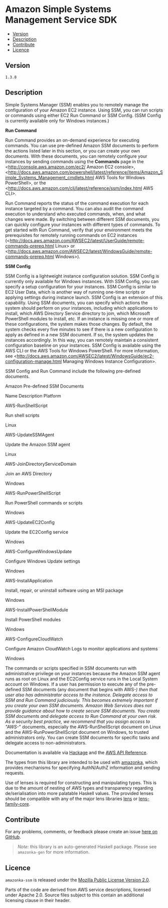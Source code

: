 # Amazon Simple Systems Management Service SDK

* [Version](#version)
* [Description](#description)
* [Contribute](#contribute)
* [Licence](#licence)


## Version

`1.3.8`


## Description

Simple Systems Manager (SSM) enables you to remotely manage the
configuration of your Amazon EC2 instance. Using SSM, you can run
scripts or commands using either EC2 Run Command or SSM Config. (SSM
Config is currently available only for Windows instances.)

__Run Command__

Run Command provides an on-demand experience for executing commands. You
can use pre-defined Amazon SSM documents to perform the actions listed
later in this section, or you can create your own documents. With these
documents, you can remotely configure your instances by sending commands
using the __Commands__ page in the
<http://console.aws.amazon.com/ec2/ Amazon EC2 console>,
<http://docs.aws.amazon.com/powershell/latest/reference/items/Amazon_Simple_Systems_Management_cmdlets.html AWS Tools for Windows PowerShell>,
or the
<http://docs.aws.amazon.com/cli/latest/reference/ssm/index.html AWS CLI>.

Run Command reports the status of the command execution for each
instance targeted by a command. You can also audit the command execution
to understand who executed commands, when, and what changes were made.
By switching between different SSM documents, you can quickly configure
your instances with different types of commands. To get started with Run
Command, verify that your environment meets the prerequisites for
remotely running commands on EC2 instances
(<http://docs.aws.amazon.com/AWSEC2/latest/UserGuide/remote-commands-prereq.html Linux>
or
<http://docs.aws.amazon.com/AWSEC2/latest/WindowsGuide/remote-commands-prereq.html Windows>).

__SSM Config__

SSM Config is a lightweight instance configuration solution. SSM Config
is currently only available for Windows instances. With SSM Config, you
can specify a setup configuration for your instances. SSM Config is
similar to EC2 User Data, which is another way of running one-time
scripts or applying settings during instance launch. SSM Config is an
extension of this capability. Using SSM documents, you can specify which
actions the system should perform on your instances, including which
applications to install, which AWS Directory Service directory to join,
which Microsoft PowerShell modules to install, etc. If an instance is
missing one or more of these configurations, the system makes those
changes. By default, the system checks every five minutes to see if
there is a new configuration to apply as defined in a new SSM document.
If so, the system updates the instances accordingly. In this way, you
can remotely maintain a consistent configuration baseline on your
instances. SSM Config is available using the AWS CLI or the AWS Tools
for Windows PowerShell. For more information, see
<http://docs.aws.amazon.com/AWSEC2/latest/WindowsGuide/ec2-configuration-manage.html Managing Windows Instance Configuration>.

SSM Config and Run Command include the following pre-defined documents.

Amazon Pre-defined SSM Documents

Name Description Platform

AWS-RunShellScript

Run shell scripts

Linux

AWS-UpdateSSMAgent

Update the Amazon SSM agent

Linux

AWS-JoinDirectoryServiceDomain

Join an AWS Directory

Windows

AWS-RunPowerShellScript

Run PowerShell commands or scripts

Windows

AWS-UpdateEC2Config

Update the EC2Config service

Windows

AWS-ConfigureWindowsUpdate

Configure Windows Update settings

Windows

AWS-InstallApplication

Install, repair, or uninstall software using an MSI package

Windows

AWS-InstallPowerShellModule

Install PowerShell modules

Windows

AWS-ConfigureCloudWatch

Configure Amazon CloudWatch Logs to monitor applications and systems

Windows

The commands or scripts specified in SSM documents run with
administrative privilege on your instances because the Amazon SSM agent
runs as root on Linux and the EC2Config service runs in the Local System
account on Windows. If a user has permission to execute any of the
pre-defined SSM documents (any document that begins with AWS-*) then
that user also has administrator access to the instance. Delegate access
to SSM and Run Command judiciously. This becomes extremely important if
you create your own SSM documents. Amazon Web Services does not provide
guidance about how to create secure SSM documents. You create SSM
documents and delegate access to Run Command at your own risk. As a
security best practice, we recommend that you assign access to \"AWS-*\"
documents, especially the AWS-RunShellScript document on Linux and the
AWS-RunPowerShellScript document on Windows, to trusted administrators
only. You can create SSM documents for specific tasks and delegate
access to non-administrators.

Documentation is available via [Hackage](http://hackage.haskell.org/package/amazonka-ssm)
and the [AWS API Reference](https://aws.amazon.com/documentation/).

The types from this library are intended to be used with [amazonka](http://hackage.haskell.org/package/amazonka),
which provides mechanisms for specifying AuthN/AuthZ information and sending requests.

Use of lenses is required for constructing and manipulating types.
This is due to the amount of nesting of AWS types and transparency regarding
de/serialisation into more palatable Haskell values.
The provided lenses should be compatible with any of the major lens libraries
[lens](http://hackage.haskell.org/package/lens) or [lens-family-core](http://hackage.haskell.org/package/lens-family-core).

## Contribute

For any problems, comments, or feedback please create an issue [here on GitHub](https://github.com/brendanhay/amazonka/issues).

> _Note:_ this library is an auto-generated Haskell package. Please see `amazonka-gen` for more information.


## Licence

`amazonka-ssm` is released under the [Mozilla Public License Version 2.0](http://www.mozilla.org/MPL/).

Parts of the code are derived from AWS service descriptions, licensed under Apache 2.0.
Source files subject to this contain an additional licensing clause in their header.
